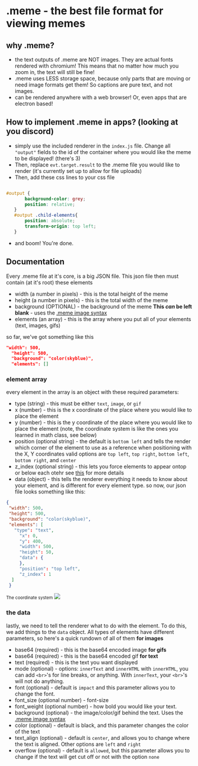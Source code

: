 # .meme - the best file format for viewing memes

## why .meme?
 - the text outputs of .meme are NOT images. They are actual fonts rendered with chromium! This means that no matter how much you zoom in, the text will still be fine!
 - .meme uses LESS storage space, because only parts that are moving or need image formats get them! So captions are pure text, and not images.
 - can be rendered anywhere with a web browser! Or, even apps that are electron based!
## How to implement .meme in apps? (looking at you discord)
 - simply use the included renderer in the `index.js` file. Change all `"output"` fields to the id of the container where you would like the meme to be displayed! (there's 3)
 - Then, replace `evt.target.result` to the .meme file you would like to render (it's currently set up to allow for file uploads)
 - Then, add these css lines to your css file 
 ```css
 
 #output {
        background-color: grey;
        position: relative;
    }
    #output .child-elements{
        position: absolute;
        transform-origin: top left;
    }
 ```
 
 - and boom! You're done.


## Documentation
 
Every .meme file at it's core, is a big JSON file. This json file then must contain (at it's root) these elements
 - width (a number in pixels) - this is the total height of the meme
 - height (a number in pixels) - this is the total width of the meme
 - background (OPTIONAL) - the background of the meme **This *can* be left blank** - uses the [.meme image syntax](#meme-image-syntax)
 - elements (an array) - this is the array where you put all of your elements (text, images, gifs)

so far, we've got something like this 
```json
"width": 500,
  "height": 500,
  "background": "color(skyblue)",
  "elements": []
```

### element array

every element in the array is an object with these required parameters:

 - type (string) - this must be either `text`, `image`, or `gif`
 - x (number) - this is the x coordinate of the place where you would like to place the element
 - y (number) - this is the y coordinate of the place where you would like to place the element
 (note, the coordinate system is like the ones you learned in math class, see below)
 - position (optional string) - the default is `bottom left` and tells the render which corner of the element to use as a reference when positioning with the X, Y coordinates 
 valid options are `top left`, `top right`, `bottom left`, `bottom right`, and `center`
 - z_index (optional string) - this lets you force elements to appear ontop or below each otehr see [this](https://developer.mozilla.org/en-US/docs/Web/CSS/z-index) for more details
 - data (object) - this tells the renderer everything it needs to know about your element, and is different for every element type.
 so now, our json file looks something like this: 
 ```json
{
  "width": 500,
  "height": 500,
  "background": "color(skyblue)",
  "elements": [
    "type": "text",
      "x": 0,
      "y": 400,
      "width": 500,
      "height": 50,
      "data": {
      },
      "position": "top left",
      "z_index": 1
   ]
  }
 ```
 <small>The coordinate system</small>
  <img src="https://sites.google.com/site/gruendingmath6/_/rsrc/1468743449298/unit-1---patterns-and-equations/1-5---plotting-points-on-a-coordinate-grid/first%20quadrant%20grid.gif">
  <br>

 
 ### the data
  lastly, we need to tell the renderer what to do with the element. To do this, we add things to the `data` object. All types of elements have different parameters, so here's a quick rundown of all of them
  **for images**
  - base64 (required) - this is the base64 encoded image
  **for gifs**
   - base64 (required) - this is the base64 encoded gif
  **for text**
   - text (required) - this is the text you want displayed
   - mode (optional) - options: `innerText` and `innerHTML` with `innerHTML`, you can add `<br>`'s for line breaks, or anything. With `innerText`, your `<br>`'s will not do anything.
   - font (optional) - default is `impact` and this parameter allows you to change the font.
   - font_size (optional number) - font-size 
   - font_weight (optional number) - how bold you would like your text.
   - background (optional) - the image/color/gif behind the text. Uses the [.meme image syntax](#meme-image-syntax)   
   - color (optional) - default is black, and this parameter changes the color of the text
   - text_align (optional) - default is `center`, and allows you to change where the text is aligned. Other options are `left` and `right`
   - overflow (optional) - default is `allowed`, but this parameter allows you to change if the text will get cut off or not with the option `none`
